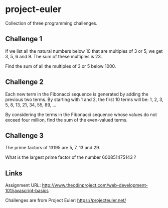 # project-euler

Collection of three programming challenges.

## Challenge 1

If we list all the natural numbers below 10 that are multiples of 3 or 5, we get 3, 5, 6 and 9. The sum of these multiples is 23.

Find the sum of all the multiples of 3 or 5 below 1000.

## Challenge 2

Each new term in the Fibonacci sequence is generated by adding the previous two terms. By starting with 1 and 2, the first 10 terms will be: 1, 2, 3, 5, 8, 13, 21, 34, 55, 89, ...

By considering the terms in the Fibonacci sequence whose values do not exceed four million, find the sum of the even-valued terms.

## Challenge 3

The prime factors of 13195 are 5, 7, 13 and 29.

What is the largest prime factor of the number 600851475143 ?

## Links

Assignment URL: http://www.theodinproject.com/web-development-101/javascript-basics

Challenges are from Project Euler: https://projecteuler.net/
